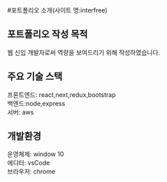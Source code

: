 #포트폴리오 소개(사이트 명:interfree)

## 포트폴리오 작성 목적 
   웹 신입 개발자로써 역량을 보여드리기 위해 작성하였습니다.

## 주요 기술 스택 
   프론트엔드: react,next,redux,bootstrap  
   백엔드:node,express  
   서버: aws    


## 개발환경
   운영체제: window 10  
   에디터: vsCode  
   브라우저: chrome  